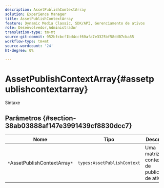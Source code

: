 ```yaml
---
description: AssetPublishContextArray
solution: Experience Manager
title: AssetPublishContextArray
feature: Dynamic Media Classic, SDK/API, Gerenciamento de ativos
role: Desenvolvedor,Administrador
translation-type: tm+mt
source-git-commit: 052bfcbcf1bd4ccf60afa7e3325bf58dd07cba85
workflow-type: tm+mt
source-wordcount: '24'
ht-degree: 0%

---
```



# AssetPublishContextArray{#assetpublishcontextarray}

Sintaxe

## Parâmetros {#section-38ab03888af147e3991439cf8830dcc7}

| Nome | Tipo | Descrição |
|---|---|---|
| `*`AssetPublishContextArray`*` | `types:AssetPublishContext` | Uma matriz de contextos de publicação de ativos. |

